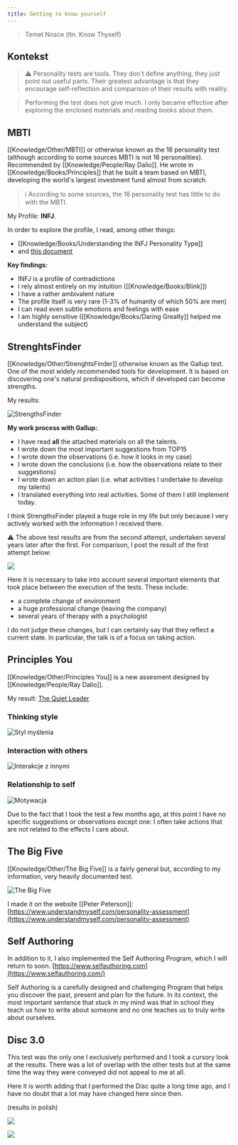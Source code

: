 ```yaml
---
title: Getting to know yourself
---
```


>  Temet Nosce (ltn. Know Thyself)

## Kontekst
> ⚠️ Personality tests are tools. They don't define anything, they just point out useful parts. Their greatest advantage is that they encourage self-reflection and comparison of their results with reality.

> Performing the test does not give much. I only became effective after exploring the enclosed materials and reading books about them. 

## MBTI
[[Knowledge/Other/MBTI]] or otherwise known as the 16 personality test (although according to some sources MBTI is not 16 personalities). Recommended by [[Knowledge/People/Ray Dalio]].  He wrote in [[Knowledge/Books/Principles]] that he built a team based on MBTI, developing the world's largest investment fund almost from scratch.

> ℹ️ According to some sources, the 16 personality test has little to do with the MBTI.

My Profile: **INFJ**.

In order to explore the profile, I read, among other things:
- [[Knowledge/Books/Understanding the INFJ Personality Type]]
- and [this document](https://idigitalcitizen.files.wordpress.com/2011/02/infj-profile-counselor-protector-pdf2.pdf)

**Key findings:**
- INFJ is a profile of contradictions
- I rely almost entirely on my intuition ([[Knowledge/Books/Blink]])
- I have a rather ambivalent nature
- The profile itself is very rare (1-3% of humanity of which 50% are men)
- I can read even subtle emotions and feelings with ease
- I am highly sensitive ([[Knowledge/Books/Daring Greatly]] helped me understand the subject)

## StrenghtsFinder
[[Knowledge/Other/StrenghtsFinder]] otherwise known as the Gallup test. One of the most widely recommended tools for development. It is based on discovering one's natural predispositions, which if developed can become strengths.

My results:

![StrengthsFinder](https://space.overment.com/m75PbJuix3DuFiQPHBW4/Screen-Shot-2021-08-16-02-59-51.png)

**My work process with Gallup:**.
- I have read **all** the attached materials on all the talents.
- I wrote down the most important suggestions from TOP15
- I wrote down the observations (i.e. how it looks in my case)
- I wrote down the conclusions (i.e. how the observations relate to their suggestions)
- I wrote down an action plan (i.e. what activities I undertake to develop my talents)
- I translated everything into real activities. Some of them I still implement today.

I think StrengthsFinder played a huge role in my life but only because I very actively worked with the information I received there.

⚠️ The above test results are from the second attempt, undertaken several years later after the first. For comparison, I post the result of the first attempt below:

![](https://space.overment.com/Shared-Image-2021-11-09-00-59-54/Shared-Image-2021-11-09-00-59-54.png)

Here it is necessary to take into account several important elements that took place between the execution of the tests. These include:
- a complete change of environment
- a huge professional change (leaving the company)
- several years of therapy with a psychologist

I do not judge these changes, but I can certainly say that they reflect a current state. In particular, the talk is of a focus on taking action.

## Principles You
[[Knowledge/Other/Principles You]] is a new assesment designed by [[Knowledge/People/Ray Dalio]]. 

My result: [The Quiet Leader](https://principlesyou.com/archetypes/quietleader)

### Thinking style
![Styl myślenia](https://space.overment.com/aFQcJRUurI4W5khloO7U/Screen-Shot-2021-08-19-23-25-19.png)

### Interaction with others
![Interakcje z innymi](https://space.overment.com/UDTRF1vVI8AYNReKJSk5/Screen-Shot-2021-08-19-23-27-02.png)

### Relationship to self
![Motywacja](https://space.overment.com/Jo2QCEdNIBtR0Y6wqi5B/Screen-Shot-2021-08-19-23-27-50.png)

Due to the fact that I took the test a few months ago, at this point I have no specific suggestions or observations except one: I often take actions that are not related to the effects I care about.

## The Big Five
[[Knowledge/Other/The Big Five]] is a fairly general but, according to my information, very heavily documented test.

![The Big Five](https://space.overment.com/k4Yw6TJlr8gfmL1tLCjD/the-big-five.png)

I made it on the website [[Peter Peterson]]: 
[https://www.understandmyself.com/personality-assessment](https://www.understandmyself.com/personality-assessment)

## Self Authoring
In addition to it, I also implemented the Self Authoring Program, which I will return to soon.
[https://www.selfauthoring.com](https://www.selfauthoring.com/)

Self Authoring is a carefully designed and challenging Program that helps you discover the past, present and plan for the future. In its context, the most important sentence that stuck in my mind was that in school they teach us how to write about someone and no one teaches us to truly write about ourselves.

## Disc 3.0
This test was the only one I exclusively performed and I took a cursory look at the results. There was a lot of overlap with the other tests but at the same time the way they were conveyed did not appeal to me at all.

Here it is worth adding that I performed the Disc quite a long time ago, and I have no doubt that a lot may have changed here since then.

(results in polish)

![](https://space.overment.com/Shared-Image-2022-01-19-21-52-36/Shared-Image-2022-01-19-21-52-36.png)

![](https://space.overment.com/Shared-Image-2022-01-19-21-53-30/Shared-Image-2022-01-19-21-53-30.png)
